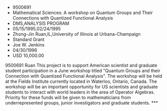 
* 9500691
* Mathematical Sciences: A workshop on Quantum Groups and Their Connections with Quantized Functional Analysis
* DMS,ANALYSIS PROGRAM
* 05/15/1995,02/24/1995
* Zhong-Jin Ruan,IL,University of Illinois at Urbana-Champaign
* Standard Grant
* Joe W. Jenkins
* 04/30/1996
* USD 10,000.00

9500691 Ruan This project is to support American scientist and graduate student
participation in a June workshop titled "Quantum Groups and their Connection
with Quantized Functional Analysis". The workshop will be held at the Fields
Institute currently located in Waterloo, Ontario, Canada. The workshop will be
an important opportunity for US scientists and graduate students to interact
with world leaders in the area of Operator Algebras. Priority for these funds
will be given to mathematicians from underrepresented groups, junior
investigators and graduate students. ***
